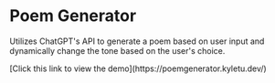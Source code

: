 <h1>Poem Generator</h1>
<p>Utilizes ChatGPT's API to generate a poem based on user input and dynamically change the tone based on the user's choice.</p>
[Click this link to view the demo](https://poemgenerator.kyletu.dev/)
